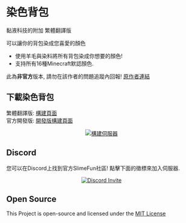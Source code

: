 # 染色背包
黏液科技的附加 繁體翻譯版<br>

可以讓你的背包染成您喜愛的顏色
- 使用羊毛與染料將所有背包染成你想要的顏色!
- 支持所有16種Minecraft默認顏色.

此為**非官方**版本, 請勿在該作者的問題追蹤內回報!
[原作者連結](https://github.com/TheBusyBiscuit/DyedBackpacks)

## 下載染色背包
繁體翻譯版: [構建頁面](https://xmikux.github.io/builds/SlimeTraditionalTranslation/DyedBackpacks/master)<br>
官方開發版: [開發版構建頁面](https://thebusybiscuit.github.io/builds/TheBusyBiscuit/DyedBackpacks/master/)
<p align="center">
  <a href="https://xmikux.github.io/builds/SlimeTraditionalTranslation/DyedBackpacks/master/">
    <img src="https://xmikux.github.io/builds/SlimeTraditionalTranslation/DyedBackpacks/master/badge.svg" alt="構建伺服器"/>
  </a>
</p>

## Discord
您可以在Discord上找到官方SlimeFun社區!
點擊下面的徵標來加入伺服器.
<p align="center">
  <a href="https://discord.gg/slimefun">
    <img src="https://discordapp.com/api/guilds/565557184348422174/widget.png?style=banner3" alt="Discord Invite"/>
  </a>
</p>

## Open Source
This Project is open-source and licensed under the [MIT License](https://github.com/TheBusyBiscuit/DyedBackpacks/blob/master/LICENSE)
